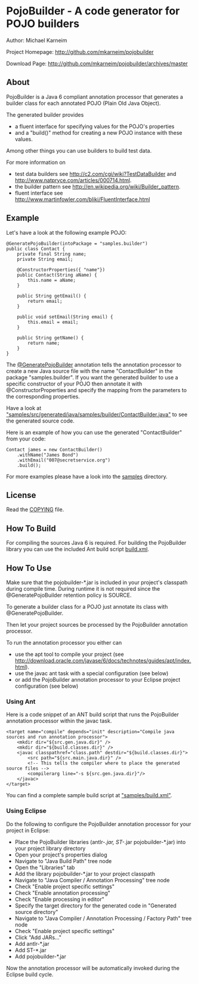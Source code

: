 PojoBuilder -  A code generator for POJO builders
================================================= 

Author: Michael Karneim

Project Homepage: http://github.com/mkarneim/pojobuilder

Download Page: http://github.com/mkarneim/pojobuilder/archives/master

About
-----

PojoBuilder is a Java 6 compliant annotation processor that generates a builder class for
each annotated POJO (Plain Old Java Object). 

The generated builder provides 

* a fluent interface for specifying values for the POJO's properties 
* and a "build()" method for creating a new POJO instance with these values.


Among other things you can use builders to build test data. 

For more information on 

* test data builders see http://c2.com/cgi/wiki?TestDataBuilder and http://www.natpryce.com/articles/000714.html.
* the builder pattern see http://en.wikipedia.org/wiki/Builder_pattern. 
* fluent interface see http://www.martinfowler.com/bliki/FluentInterface.html

Example
-------

Let's have a look at the following example POJO:

	@GeneratePojoBuilder(intoPackage = "samples.builder")
	public class Contact { 
		private final String name;
		private String email;
	
		@ConstructorProperties({ "name"})
		public Contact(String aName) {
			this.name = aName;
		}
	
		public String getEmail() {
			return email;
		}
	
		public void setEmail(String email) {
			this.email = email;
		}
	
		public String getName() {
			return name;
		}
	}

The [@GeneratePojoBuilder] annotation tells the annotation processor to create a new Java source file with 
the name "ContactBuilder" in the package "samples.builder". If you want the generated builder to use a specific 
constructor of your POJO then annotate it with @ConstructorProperties and specify the mapping from the 
parameters to the corresponding properties.

Have a look at ["samples/src/generated/java/samples/builder/ContactBuilder.java"] to see the generated source code.

Here is an example of how you can use the generated "ContactBuilder" from your code:


	Contact james = new ContactBuilder()
		.withName("James Bond")
		.withEmail("007@secretservice.org")
		.build();


For more examples please have a look into the [samples] directory.    

License
-------

Read the [COPYING] file.

How To Build
------------

For compiling the sources Java 6 is required.
For building the PojoBuilder library you can use the included Ant build script [build.xml]. 


How To Use
----------

Make sure that the pojobuilder-*.jar is included in your project's classpath during compile time.
During runtime it is not required since the @GeneratePojoBuilder retention policy is SOURCE.

To generate a builder class for a POJO just annotate its class with @GeneratePojoBuilder. 

Then let your project sources be processed by the PojoBuilder annotation processor.

To run the annotation processor you either can

* use the apt tool to compile your project (see http://download.oracle.com/javase/6/docs/technotes/guides/apt/index.html). 
* use the javac ant task with a special configuration (see below)
* or add the PojoBuilder annotation processor to your Eclipse project configuration (see below)


### Using Ant

Here is a code snippet of an ANT build script that runs the PojoBuilder annotation processor within the javac task. 


    <target name="compile" depends="init" description="Compile java sources and run annotation processor">
    	<mkdir dir="${src.gen.java.dir}" />
    	<mkdir dir="${build.classes.dir}" />
    	<javac classpathref="class.path" destdir="${build.classes.dir}">
    		<src path="${src.main.java.dir}" />
    		<!-- This tells the compiler where to place the generated source files -->
    		<compilerarg line="-s ${src.gen.java.dir}"/>
    	</javac>
    </target>


You can find a complete sample build script at ["samples/build.xml"].

### Using Eclipse

Do the following to configure the PojoBuilder annotation processor for your project in Eclipse:

* Place the PojoBuilder libraries (antlr-*.jar, ST-*.jar pojobuilder-*.jar) into your project library directory 
* Open your project's properties dialog
* Navigate to "Java Build Path" tree node
* Open the "Libraries" tab
* Add the library pojobuilder-*.jar to your project classpath
* Navigate to "Java Compiler / Annotation Processing" tree node
* Check "Enable project specific settings"
* Check "Enable annotation processing"
* Check "Enable processing in editor"
* Specify the target directory for the generated code in "Generated source directory"
* Navigate to "Java Compiler / Annotation Processing / Factory Path" tree node
* Check "Enable project specific settings"
* Click "Add JARs..."
* Add antlr-*.jar
* Add ST-*.jar
* Add pojobuilder-*.jar

Now the annotation processor will be automatically invoked during the Eclipse build cycle.

[@GeneratePojoBuilder]: http://github.com/mkarneim/pojobuilder/blob/master/src/main/java/net/karneim/pojobuilder/GeneratePojoBuilder.java
[samples]: http://github.com/mkarneim/pojobuilder/blob/master/samples
[COPYING]: http://github.com/mkarneim/pojobuilder/blob/master/COPYING
[build.xml]: http://github.com/mkarneim/pojobuilder/blob/master/build.xml
["samples/build.xml"]: http://github.com/mkarneim/pojobuilder/blob/master/samples/build.xml
["samples/src/generated/java/samples/builder/ContactBuilder.java"]: http://github.com/mkarneim/pojobuilder/blob/master/samples/src/generated/java/samples/builder/ContactBuilder.java
